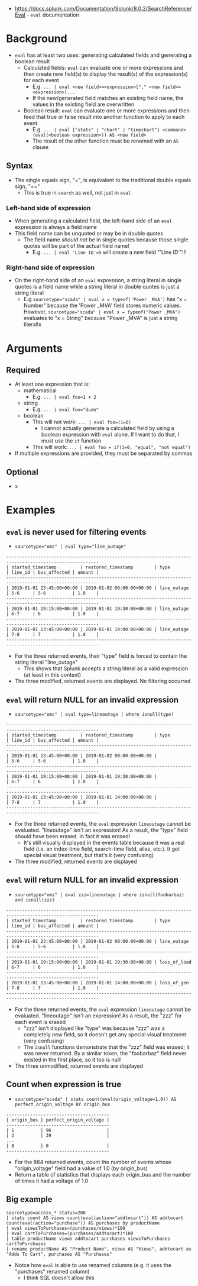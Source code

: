 - https://docs.splunk.com/Documentation/Splunk/8.0.2/SearchReference/Eval - `eval` documentation
# Background
- `eval` has at least two uses: generating calculated fields and generating a boolean result
  - Calculated fields: `eval` can evaluate one or more expressions and then create new field(s) to display the result(s) of the expression(s) for each
    event
    - E.g. `... | eval <new field>=<expression>["," <new field>=<expression>]...`
    - If the new/generated field matches an existing field name, the values in the existing field are overwritten
  - Boolean result: `eval` can evaluate one or more expressions and then feed that true or false result into another function to apply to each event
    - E.g. `... | eval ["stats" | "chart" | "timechart"] <command>(eval(<boolean expression>)) AS <new field>`
    - The result of the other function must be renamed with an `AS` clause
## Syntax
- The single equals sign, "=", is equivalent to the traditional double equals sign, "=="
  - This is true in `search` as well, not just in `eval` 
### Left-hand side of expression
- When generating a calculated field, the left-hand side of an `eval` expression is always a field name
- This field name can be unquoted or may be in double quotes
  - The field name *should not* be in single quotes because those single quotes will be part of the actual field name!
    - E.g. `... | eval 'Line ID'=5` will create a new field "'Line ID'"!!!
### Right-hand side of expression
- On the right-hand side of an `eval` expression, a string literal in single quotes is a field name while a string literal in double quotes is just a
  string literal 
  - E.g `sourcetype="scada" | eval x = typeof('Power _MVA')` has "x = Number" because the 'Power _MVA' field stores numeric values. However,
    `sourcetype="scada" | eval x = typeof("Power _MVA")` evaluates to "x = String" because "Power _MVA" is just a string literal!x
# Arguments
## Required
- At least one expression that is:
  - mathematical
    - E.g. `... | eval foo=1 + 2`
  - string
    - E.g. `... | eval foo="dude"`
  - boolean
    - This will not work: `... | eval foo=(1=0)`
      - I cannot actually generate a calculated field by using a boolean expression with `eval` alone. If I want to do that, I must use the `if`
        function
    - This will work: `... | eval foo = if(1=0, "equal", "not equal")`
- If multiple expressions are provided, they must be separated by commas
## Optional
- x
# Examples
## `eval` is never used for filtering events
- `sourcetype="oms" | eval type="line_outage"`
```
---------------------------------------------------------------------------------------------------------
| started_timestamp         | restored_timestamp        | type        | line_id | bus_affected | amount |
---------------------------------------------------------------------------------------------------------
| 2019-01-01 23:45:00+00:00 | 2019-01-02 00:00:00+00:00 | line_outage | 5-6     | 5-6          | 1.0    |
---------------------------------------------------------------------------------------------------------
| 2019-01-01 19:15:00+00:00 | 2019-01-01 19:30:00+00:00 | line_outage | 6-7     | 6            | 1.0    |
---------------------------------------------------------------------------------------------------------
| 2019-01-01 13:45:00+00:00 | 2019-01-01 14:00:00+00:00 | line_outage | 7-8     | 7            | 1.0    |
---------------------------------------------------------------------------------------------------------
```
- For the three returned events, their "type" field is forced to contain the string literal "line_outage"
  - This shows that Splunk accepts a string literal as a valid expression (at least in this context)
- The three modified, returned events are displayed. No filtering occurred
## `eval` will return NULL for an invalid expression
- `sourcetype="oms" | eval type=lineoutage | where isnull(type)`
```
---------------------------------------------------------------------------------------------------------
| started_timestamp         | restored_timestamp        | type        | line_id | bus_affected | amount |
---------------------------------------------------------------------------------------------------------
| 2019-01-01 23:45:00+00:00 | 2019-01-02 00:00:00+00:00 |             | 5-6     | 5-6          | 1.0    |
---------------------------------------------------------------------------------------------------------
| 2019-01-01 19:15:00+00:00 | 2019-01-01 19:30:00+00:00 |             | 6-7     | 6            | 1.0    |
---------------------------------------------------------------------------------------------------------
| 2019-01-01 13:45:00+00:00 | 2019-01-01 14:00:00+00:00 |             | 7-8     | 7            | 1.0    |
---------------------------------------------------------------------------------------------------------
```
- For the three returned events, the `eval` expression `lineoutage` cannot be evaluated. "lineoutage" isn't an expression! As a result, the "type" field
  should have been erased. In fact it was erased!
  - It's still visually displayed in the events table because it was a real field (i.e. an index-time field, search-time field, alias, etc.). It get
    special visual treatment, but that's it (very confusing)
- The three modified, returned events are displayed
## `eval` will return NULL for an invalid expression
- `sourcetype="oms" | eval zzz=lineoutage | where isnull(foobarbaz) and isnull(zzz)`
```
---------------------------------------------------------------------------------------------------------
| started_timestamp         | restored_timestamp        | type        | line_id | bus_affected | amount |
---------------------------------------------------------------------------------------------------------
| 2019-01-01 23:45:00+00:00 | 2019-01-02 00:00:00+00:00 | line_outage | 5-6     | 5-6          | 1.0    |
---------------------------------------------------------------------------------------------------------
| 2019-01-01 19:15:00+00:00 | 2019-01-01 19:30:00+00:00 | loss_of_load | 6-7     | 6            | 1.0    |
---------------------------------------------------------------------------------------------------------
| 2019-01-01 13:45:00+00:00 | 2019-01-01 14:00:00+00:00 | loss_of_gen | 7-8     | 7            | 1.0    |
---------------------------------------------------------------------------------------------------------
```
- For the three returned events, the `eval` expression `lineoutage` cannot be evaluated. "lineoutage" isn't an expression! As a result, the "zzz" for
  each event is erased
  - "zzz" isn't displayed like "type" was because "zzz" was a completely new field, so it doesn't get any special visual treatment (very confusing)
  - The `isnull` functions demonstrate that the "zzz" field was erased; it was never returned. By a similar token, the "foobarbaz" field never existed
    in the first place, so it too is null!
- The three unmodified, returned events are displayed
## Count when expression is true
- `sourcetype="scada" | stats count(eval(origin_voltage=1.0)) AS perfect_origin_voltage BY origin_bus`
```
---------------------------------------
| origin_bus | perfect_origin_voltage |
---------------------------------------
| 1          | 96                     |
| 2          | 39                     |
...
| 8          | 0                      |
---------------------------------------
```
- For the 864 returned events, count the number of events whose "origin_voltage" field had a value of 1.0 (by origin_bus)
- Return a table of statistics that displays each origin_bus and the number of times it had a voltage of 1.0
## Big example
```
sourcetype=access_* status=200 
| stats count AS views count(eval(action="addtocart")) AS addtocart count(eval(action="purchase")) AS purchases by productName 
| eval viewsToPurchases=(purchases/views)*100 
| eval cartToPurchases=(purchases/addtocart)*100 
| table productName views addtocart purchases viewsToPurchases cartToPurchases 
| rename productName AS "Product Name", views AS "Views", addtocart as "Adds To Cart", purchases AS "Purchases"
```
- Notce how `eval` is able to use renamed columns (e.g. it uses the "purchases" renamed column)
  - I think SQL doesn't allow this
